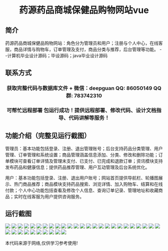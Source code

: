 <p><h1 align="center">药源药品商城保健品购物网站vue</h1></p>

## 简介
药源药品商城保健品购物网站：角色分为管理员和用户；注册与个人中心，在线客服，商品详情与购物车，订单管理及支付，商品分类与推荐，后台管理等功能。    --计算机毕业设计源码；毕设源码；java毕业设计源码


## 联系方式
<p><h3 align="center">获取完整代码与数据库文件 + 微信：deepguan QQ: 86050149 QQ群: 783742310</h3></p>
<p><h3 align="center">可帮忙远程部署 包运行成功！提供远程部署、修改代码、设计文档指导、代码讲解等服务！</h3></p>

## 功能介绍（完整见运行截图）
管理员：基本功能包括登录、注册、退出管理账号；后台支持药品分类管理、用户管理、订单管理和系统设置；商品管理涵盖信息添加、分类、修改和删除功能；订单模块可查看订单详情及管理未支付、已支付、已完成和退款订单；资讯模块支持发布药品和健康信息；提供药品推荐管理、用户互动管理及后台系统优化。

用户：基本功能包括登录、注册、退出用户账号；网站首页提供导航栏、轮播图展示、热门商品推荐；商品模块支持药品搜索、浏览详情、加入购物车、结算和在线付款；个人中心功能包括查看及修改个人信息、查询订单记录、管理地址和收藏商品；实时在线客服为用户提供咨询服务。


## 运行截图
![](img/001.jpg)
![](img/002.jpg)
![](img/003.jpg)
![](img/004.jpg)
![](img/005.jpg)
![](img/006.jpg)
![](img/007.jpg)
![](img/008.jpg)
![](img/009.jpg)
![](img/010.jpg)
![](img/011.jpg)
![](img/012.jpg)
![](img/013.jpg)
![](img/014.jpg)
![](img/015.jpg)
![](img/016.jpg)
![](img/017.jpg)
![](img/018.jpg)
![](img/019.jpg)
![](img/020.jpg)
![](img/021.jpg)
![](img/022.jpg)
![](img/023.jpg)
![](img/024.jpg)
![](img/025.jpg)
![](img/026.jpg)
![](img/027.jpg)
![](img/028.jpg)
![](img/029.jpg)
![](img/030.jpg)
![](img/031.jpg)
![](img/032.jpg)
![](img/033.jpg)
![](img/034.jpg)
![](img/035.jpg)

<p>本代码来源于网络,仅供学习参考使用!</p>
